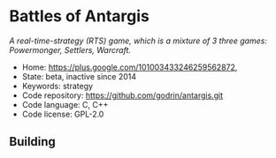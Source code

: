 # Battles of Antargis

_A real-time-strategy (RTS) game, which is a mixture of 3 three games: Powermonger, Settlers, Warcraft._

- Home: https://plus.google.com/101003433246259562872, 
- State: beta, inactive since 2014
- Keywords: strategy
- Code repository: https://github.com/godrin/antargis.git
- Code language: C, C++
- Code license: GPL-2.0

## Building

